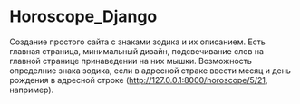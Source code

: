 # Horoscope_Django

Создание простого сайта с знаками зодика и их описанием.
Есть главная страница, минимальный дизайн, подсвечивание слов на главной странице принаведении на них мышки. Возможность определние знака зодика, если в адресной страке 
ввести месяц и день рождения в адресной строке (http://127.0.0.1:8000/horoscope/5/21, например).


